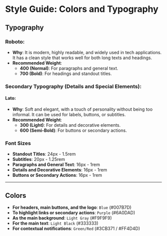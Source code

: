 # Style Guide: Colors and Typography

## Typography

### Roboto:

- **Why**: It is modern, highly readable, and widely used in tech applications. It has a clean style that works well for both long texts and headings.
- **Recommended Weight**:
  - **400 (Normal)**: For paragraphs and general text.
  - **700 (Bold)**: For headings and standout titles.

### Secondary Typography (Details and Special Elements):

#### Lato:

- **Why**: Soft and elegant, with a touch of personality without being too informal. It can be used for labels, buttons, or subtitles.
- **Recommended Weight**:
  - **300 (Light)**: For details and decorative elements.
  - **600 (Semi-Bold)**: For buttons or secondary actions.

### Font Sizes

- **Standout Titles**: 24px - 1.5rem
- **Subtitles**: 20px - 1.25rem
- **Paragraphs and General Text**: 16px - 1rem
- **Details and Decorative Elements**: 16px - 1rem
- **Buttons or Secondary Actions**: 16px - 1rem

---

## Colors

- **For headers, main buttons, and the logo**: `Blue` (#007B7D)
- **To highlight links or secondary actions**: `Purple` (#6A0DAD)
- **As the main background**: `Light Gray` (#F9F9F9)
- **For the main text**: `Light Black` (#333333)
- **For contextual notifications**: `Green/Red` (#3CB371 / #FF4D4D)
